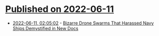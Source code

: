 # [Published on 2022-06-11](index.md)

* [2022-06-11, 02:05:02](https://news.ycombinator.com/item?id=31701319) - [Bizarre Drone Swarms That Harassed Navy Ships Demystified in New Docs](https://www.thedrive.com/the-war-zone/drone-swarms-that-harassed-navy-ships-demystified-in-new-documents)
